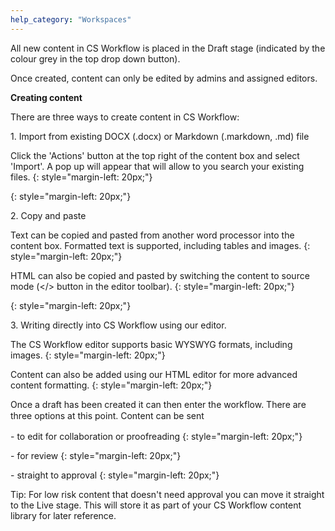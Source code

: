 ```yaml
---
help_category: "Workspaces"
---
```


All new content in CS Workflow is placed in the Draft stage (indicated
by the colour grey in the top drop down button).

Once created, content can only be edited by admins and assigned editors.

**Creating content**

There are three ways to create content in CS Workflow:

1\. Import from existing DOCX (.docx) or Markdown (.markdown, .md) file

Click the \'Actions\' button at the top right of the content box and
select \'Import\'. A pop up will appear that will allow to you search
your existing files.
{: style="margin-left: 20px;"}


{: style="margin-left: 20px;"}

2\. Copy and paste

Text can be copied and pasted from another word processor into the
content box. Formatted text is supported, including tables and images.
{: style="margin-left: 20px;"}

HTML can also be copied and pasted by switching the content to source
mode (&lt;/&gt; button in the editor toolbar).
{: style="margin-left: 20px;"}


{: style="margin-left: 20px;"}

3\. Writing directly into CS Workflow using our editor.

The CS Workflow editor supports basic WYSWYG formats, including images.
{: style="margin-left: 20px;"}

Content can also be added using our HTML editor for more advanced
content formatting.
{: style="margin-left: 20px;"}

Once a draft has been created it can then enter the workflow. There are
three options at this point. Content can be <span style="line-height:
1.42857143;">sent

\- to edit for collaboration or proofreading
{: style="margin-left: 20px;"}

\- for review
{: style="margin-left: 20px;"}

\- straight to approval
{: style="margin-left: 20px;"}

Tip: For low risk content that doesn\'t need approval you can move it
straight to the Live stage. This will store it as part of your CS
Workflow content library for later reference.

